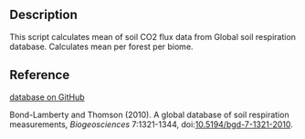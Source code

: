 ## Description
This script calculates mean of soil CO2 flux data from Global soil respiration database. Calculates mean per forest per biome.

## Reference 
[database on GitHub](https://github.com/bpbond/srdb)

Bond-Lamberty and Thomson (2010). A global database of soil respiration measurements, *Biogeosciences* 7:1321-1344, doi:[10.5194/bgd-7-1321-2010](http://dx.doi.org/10.5194/bgd-7-1321-2010).